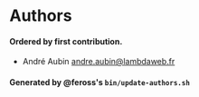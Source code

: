 # Authors

#### Ordered by first contribution.

- André Aubin <andre.aubin@lambdaweb.fr>

#### Generated by @feross's `bin/update-authors.sh`